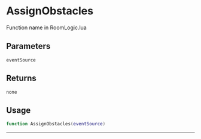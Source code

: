 # AssignObstacles
Function name in RoomLogic.lua
## Parameters
`eventSource`
## Returns
`none`
## Usage
```lua
function AssignObstacles(eventSource)
```
---
